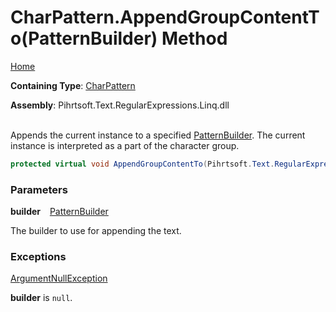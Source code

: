 # CharPattern\.AppendGroupContentTo\(PatternBuilder\) Method

[Home](../../../../../../README.md)

**Containing Type**: [CharPattern](../README.md)

**Assembly**: Pihrtsoft\.Text\.RegularExpressions\.Linq\.dll

\
Appends the current instance to a specified [PatternBuilder](../../PatternBuilder/README.md)\. The current instance is interpreted as a part of the character group\.

```csharp
protected virtual void AppendGroupContentTo(Pihrtsoft.Text.RegularExpressions.Linq.PatternBuilder builder)
```

### Parameters

**builder** &ensp; [PatternBuilder](../../PatternBuilder/README.md)

The builder to use for appending the text\.

### Exceptions

[ArgumentNullException](https://docs.microsoft.com/en-us/dotnet/api/system.argumentnullexception)

**builder** is `null`\.


